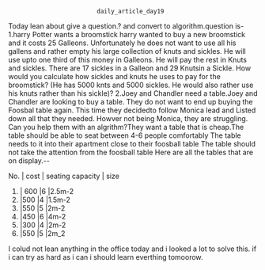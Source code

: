                              daily_article_day19

Today lean about give a question.? and convert to algorithm.question is-
1.harry Potter wants a broomstick
harry wanted to buy a new broomstick and it costs 25 Galleons. Unfortunately he does not want to use all his gallens and rather empty his large collection of knuts and sickles. He will use upto one third of this money in Galleons. He will pay the rest in Knuts and sickles. There are 17 sickles in a Galleon and 29 Knutsin a Sickle. How would you calculate how sickles and knuts he uses to pay for the broomstick? (He has 5000 knts and 5000 sickles. He would also rather use his knuts rather than his sickle)?
2.Joey and Chandler need a table.Joey and Chandler are looking to buy a table. They do not want to end up buying the Foosbal table again. This time they decidedto follow Monica lead and Listed down all that they needed. Howver not being Monica, they are struggling. Can you help them with an algrithm?They want a table that is cheap.The table should be able to seat between 4-6 people comfortably
The table needs to it into their apartment close to their foosball table The table should not take the attention from the foosball table
Here are all the tables that are on display.--

No. | cost | seating capacity | size
1.  | 600  |6                 |2.5m-2
2.  |500   |4                 |1.5m-2
3.  |550   |5                 |2m-2
4.  |450   |6                 |4m-2
5.  |300   |4                 |2m-2
6.  |550   |5                 |2m_2

I colud not lean anything in the office today and i looked a lot to solve this.
if i can try as hard as i can i should learn everthing tomoorow.

